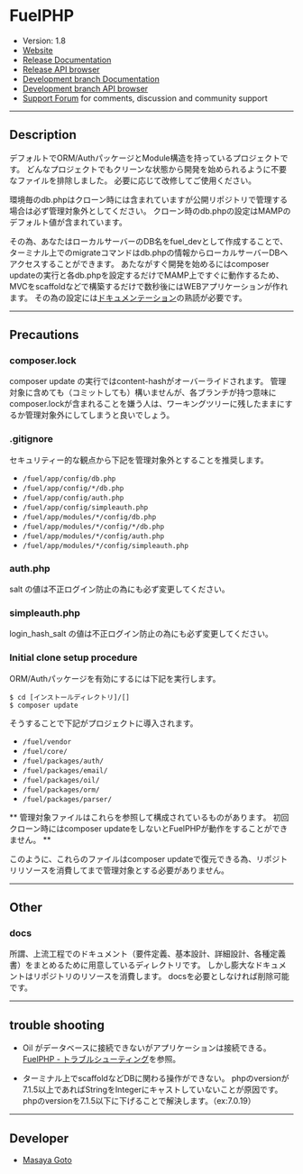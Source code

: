 # FuelPHP
* Version: 1.8
* [Website](http://fuelphp.com/)
* [Release Documentation](http://docs.fuelphp.com)
* [Release API browser](http://api.fuelphp.com)
* [Development branch Documentation](http://dev-docs.fuelphp.com)
* [Development branch API browser](http://dev-api.fuelphp.com)
* [Support Forum](http://fuelphp.com/forums) for comments, discussion and community support

___

## Description
デフォルトでORM/AuthパッケージとModule構造を持っているプロジェクトです。
どんなプロジェクトでもクリーンな状態から開発を始められるように不要なファイルを排除しました。
必要に応じて改修してご使用ください。

環境毎のdb.phpはクローン時には含まれていますが公開リポジトリで管理する場合は必ず管理対象外としてください。
クローン時のdb.phpの設定はMAMPのデフォルト値が含まれています。

その為、あなたはローカルサーバーのDB名をfuel_devとして作成することで、ターミナル上でのmigrateコマンドはdb.phpの情報からローカルサーバーDBへアクセスすることができます。
あたながすぐ開発を始めるにはcomposer updateの実行と各db.phpを設定するだけでMAMP上ですぐに動作するため、MVCをscaffoldなどで構築するだけで数秒後にはWEBアプリケーションが作れます。
その為の設定には[ドキュメンテーション](http://fuelphp.jp/docs/1.8/)の熟読が必要です。

___

## Precautions

### composer.lock
composer update の実行ではcontent-hashがオーバーライドされます。
管理対象に含めても（コミットしても）構いませんが、各ブランチが持つ意味にcomposer.lockが含まれることを嫌う人は、ワーキングツリーに残したままにするか管理対象外にしてしまうと良いでしょう。

### .gitignore
セキュリティー的な観点から下記を管理対象外とすることを推奨します。

* `/fuel/app/config/db.php`
* `/fuel/app/config/*/db.php`
* `/fuel/app/config/auth.php`
* `/fuel/app/config/simpleauth.php`
* `/fuel/app/modules/*/config/db.php`
* `/fuel/app/modules/*/config/*/db.php`
* `/fuel/app/modules/*/config/auth.php`
* `/fuel/app/modules/*/config/simpleauth.php`

### auth.php
salt の値は不正ログイン防止の為にも必ず変更してください。

### simpleauth.php
login_hash_salt の値は不正ログイン防止の為にも必ず変更してください。

### Initial clone setup procedure

ORM/Authパッケージを有効にするには下記を実行します。

```
$ cd [インストールディレクトリ]/[]
$ composer update
```

そうすることで下記がプロジェクトに導入されます。

* `/fuel/vendor`
* `/fuel/core/`
* `/fuel/packages/auth/`
* `/fuel/packages/email/`
* `/fuel/packages/oil/`
* `/fuel/packages/orm/`
* `/fuel/packages/parser/`

**
管理対象ファイルはこれらを参照して構成されているものがあります。
初回クローン時にはcomposer updateをしないとFuelPHPが動作をすることができません。
**

このように、これらのファイルはcomposer updateで復元できる為、リポジトリリソースを消費してまで管理対象とする必要がありません。

___

## Other

### docs
所謂、上流工程でのドキュメント（要件定義、基本設計、詳細設計、各種定義書）をまとめるために用意しているディレクトリです。
しかし膨大なドキュメントはリポジトリのリソースを消費します。
docsを必要としなければ削除可能です。

___

## trouble shooting
* Oil がデータベースに接続できないがアプリケーションは接続できる。
[FuelPHP - トラブルシューティング](http://fuelphp.jp/docs/1.8/installation/troubleshooting.html#oil_db_error)を参照。

* ターミナル上でscaffoldなどDBに関わる操作ができない。
phpのversionが7.1.5以上であればStringをIntegerにキャストしていないことが原因です。
phpのversionを7.1.5以下に下げることで解決します。（ex:7.0.19）

___

## Developer
* [Masaya Goto](https://legendary-se.jp/)

